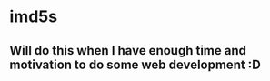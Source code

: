 # imd5s

Will do this when I have enough time and motivation to do some web development :D
-----------------
